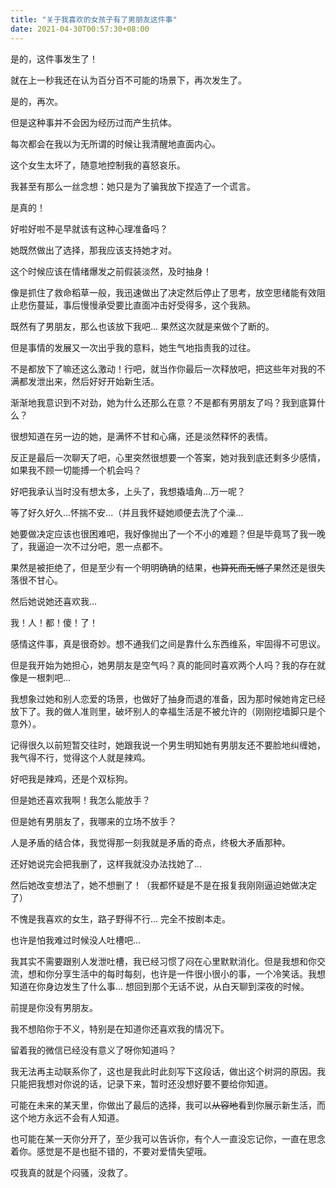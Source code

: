 ```yaml
---
title: "关于我喜欢的女孩子有了男朋友这件事"
date: 2021-04-30T00:57:30+08:00
---
```


是的，这件事发生了！

就在上一秒我还在认为百分百不可能的场景下，再次发生了。

是的，再次。

但是这种事并不会因为经历过而产生抗体。

每次都会在我以为无所谓的时候让我清醒地直面内心。

这个女生太坏了，随意地控制我的喜怒哀乐。

我甚至有那么一丝念想：她只是为了骗我放下捏造了一个谎言。

是真的！

好啦好啦不是早就该有这种心理准备吗？

她既然做出了选择，那我应该支持她才对。

这个时候应该在情绪爆发之前假装淡然，及时抽身！

像是抓住了救命稻草一般，我迅速做出了决定然后停止了思考，放空思绪能有效阻止悲伤蔓延，事后慢慢承受要比直面冲击好受得多，这个我熟。

既然有了男朋友，那么也该放下我吧... 果然这次就是来做个了断的。

但是事情的发展又一次出乎我的意料，她生气地指责我的过往。

不是都放下了嘛还这么激动！行吧，就当作你最后一次释放吧，把这些年对我的不满都发泄出来，然后好好开始新生活。

渐渐地我意识到不对劲，她为什么还那么在意？不是都有男朋友了吗？我到底算什么？

很想知道在另一边的她，是满怀不甘和心痛，还是淡然释怀的表情。

反正是最后一次聊天了吧，心里突然很想要一个答案，她对我到底还剩多少感情，如果我不顾一切能搏一个机会吗？

好吧我承认当时没有想太多，上头了，我想撬墙角...万一呢？

等了好久好久...怀揣不安...（并且我怀疑她顺便去洗了个澡...

她要做决定应该也很困难吧，我好像抛出了一个不小的难题？但是毕竟骂了我一晚了，我逼迫一次不过分吧，恩一点都不。

果然是被拒绝了，但是至少有一个明明确确的结果，~~也算死而无憾了~~果然还是很失落很不甘心。

然后她说她还喜欢我...

我！人！都！傻！了！

感情这件事，真是很奇妙。想不通我们之间是靠什么东西维系，牢固得不可思议。

但是我开始为她担心，她男朋友是空气吗？真的能同时喜欢两个人吗？我的存在就像是一根刺吧...

我想象过她和别人恋爱的场景，也做好了抽身而退的准备，因为那时候她肯定已经放下了。我的做人准则里，破坏别人的幸福生活是不被允许的（刚刚挖墙脚只是个意外）。

记得很久以前短暂交往时，她跟我说一个男生明知她有男朋友还不要脸地纠缠她，我气得不行，觉得这个人就是辣鸡。

好吧我是辣鸡，还是个双标狗。

但是她还喜欢我啊！我怎么能放手？

但是她有男朋友了，我哪来的立场不放手？

人是矛盾的结合体，我觉得那一刻我就是矛盾的奇点，终极大矛盾那种。

还好她说完会把我删了，这样我就没办法找她了...

然后她改变想法了，她不想删了！（我都怀疑是不是在报复我刚刚逼迫她做决定了）

不愧是我喜欢的女生，路子野得不行... 完全不按剧本走。

也许是怕我难过时候没人吐槽吧... 

我其实不需要跟别人发泄吐槽，我已经习惯了闷在心里默默消化。但是我想和你交流，想和你分享生活中的每时每刻，也许是一件很小很小的事，一个冷笑话。我想知道在你身边发生了什么事... 想回到那个无话不说，从白天聊到深夜的时候。

前提是你没有男朋友。

我不想陷你于不义，特别是在知道你还喜欢我的情况下。 

留着我的微信已经没有意义了呀你知道吗？

我无法再主动联系你了，这也是我此时此刻写下这段话，做出这个树洞的原因。我只能把我想对你说的话，记录下来，暂时还没想好要不要给你知道。

可能在未来的某天里，你做出了最后的选择，我可以~~从容地~~看到你展示新生活，而这个地方永远不会有人知道。

也可能在某一天你分开了，至少我可以告诉你，有个人一直没忘记你，一直在思念着你。感觉是不是也挺不错的，不要对爱情失望哦。

哎我真的就是个闷骚，没救了。